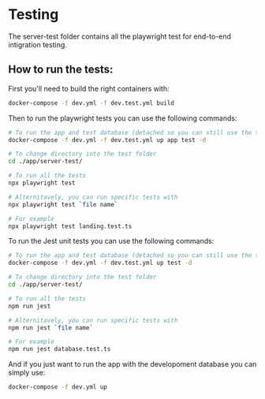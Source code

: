 # Testing

The server-test folder contains all the playwright test for end-to-end intigration testing.

## How to run the tests:

First you'll need to build the right containers with:

```bash
docker-compose -f dev.yml -f dev.test.yml build
```

Then to run the playwright tests you can use the following commands:

```bash
# To run the app and test database (detached so you can still use the terminal)
docker-compose -f dev.yml -f dev.test.yml up app test -d

# To change directory into the test folder
cd ./app/server-test/

# To run all the tests
npx playwright test

# Alternitavely, you can run specific tests with
npx playwright test `file name`

# For example
npx playwright test landing.test.ts
```

To run the Jest unit tests you can use the following commands:

```bash
# To run the app and test database (detached so you can still use the terminal)
docker-compose -f dev.yml -f dev.test.yml up test -d

# To change directory into the test folder
cd ./app/server-test/

# To run all the tests
npm run jest

# Alternitavely, you can run specific tests with
npm run jest `file name`

# For example
npm run jest database.test.ts
```

And if you just want to run the app with the developoment database you can simply use: 

```bash
docker-compose -f dev.yml up
```